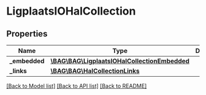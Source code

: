 # LigplaatsIOHalCollection

## Properties
Name | Type | Description | Notes
------------ | ------------- | ------------- | -------------
**_embedded** | [**\BAG\BAG\LigplaatsIOHalCollectionEmbedded**](LigplaatsIOHalCollectionEmbedded.md) |  | [optional] 
**_links** | [**\BAG\BAG\HalCollectionLinks**](HalCollectionLinks.md) |  | [optional] 

[[Back to Model list]](../../README.md#documentation-for-models) [[Back to API list]](../../README.md#documentation-for-api-endpoints) [[Back to README]](../../README.md)

